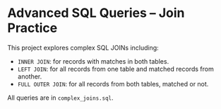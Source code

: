 # Advanced SQL Queries – Join Practice

This project explores complex SQL JOINs including:
- `INNER JOIN`: for records with matches in both tables.
- `LEFT JOIN`: for all records from one table and matched records from another.
- `FULL OUTER JOIN`: for all records from both tables, matched or not.

All queries are in `complex_joins.sql`.
